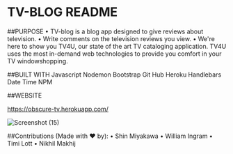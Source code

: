 # TV-BLOG README


##PURPOSE
•	TV-blog is a blog app designed to give reviews about television.
•	Write comments on the television reviews you view.
•	We're here to show you TV4U, our state of the art TV cataloging
    application. TV4U uses the most in-demand web technologies to provide you comfort in your TV windowshopping.



##BUILT WITH
Javascript
Nodemon
Bootstrap
Git Hub
Heroku
Handlebars
Date Time NPM


##WEBSITE

https://obscure-tv.herokuapp.com/


![Screenshot (15)](https://user-images.githubusercontent.com/90490335/154868021-38826a7f-055c-44e0-8cc5-b8fc5440247f.png)

##Contributions (Made with ❤️ by):
• Shin Miyakawa
• William Ingram
• Timi Lott
• Nikhil Makhij
 
 
